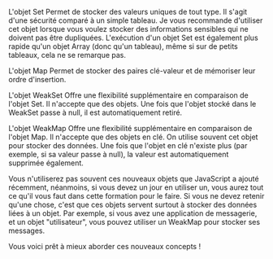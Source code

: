 L'objet Set
Permet de stocker des valeurs uniques de tout type. Il s'agit d'une sécurité comparé à un simple tableau. Je vous recommande d'utiliser cet objet lorsque vous voulez stocker des informations sensibles qui ne doivent pas être dupliquées. L'exécution d'un objet Set est également plus rapide qu'un objet Array (donc qu'un tableau), même si sur de petits tableaux, cela ne se remarque pas.



L'objet Map
Permet de stocker des paires clé-valeur et de mémoriser leur ordre d'insertion.



L'objet WeakSet
Offre une flexibilité supplémentaire en comparaison de l'objet Set. Il n'accepte que des objets. Une fois que l'objet stocké dans le WeakSet passe à null, il est automatiquement retiré.



L'objet WeakMap
Offre une flexibilité supplémentaire en comparaison de l'objet Map.  Il n'accepte que des objets en clé. On utilise souvent cet objet pour stocker des données. Une fois que l'objet en clé n'existe plus (par exemple, si sa valeur passe à null), la valeur est automatiquement supprimée également.






Vous n'utiliserez pas souvent ces nouveaux objets que JavaScript a ajouté récemment, néanmoins, si vous devez un jour en utiliser un, vous aurez tout ce qu'il vous faut dans cette formation pour le faire. Si vous ne devez retenir qu'une chose, c'est que ces objets servent surtout à stocker des données liées à un objet. Par exemple, si vous avez une application de messagerie, et un objet "utilisateur", vous pouvez utiliser un WeakMap pour stocker ses messages.

Vous voici prêt à mieux aborder ces nouveaux concepts !
